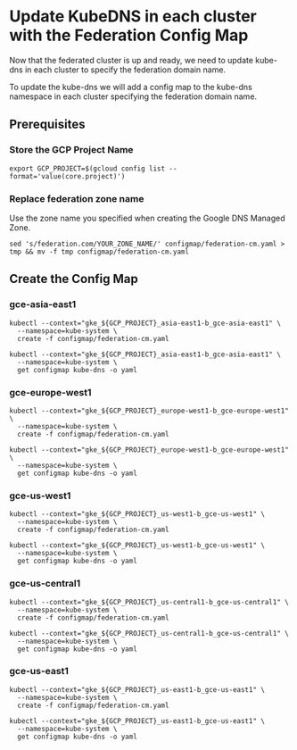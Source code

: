 # Update KubeDNS in each cluster with the Federation Config Map

Now that the federated cluster is up and ready, we need to update kube-dns in each cluster to specify the federation
domain name.

To update the kube-dns we will add a config map to the kube-dns namespace in each cluster specifying the federation
domain name.

## Prerequisites

### Store the GCP Project Name

```
export GCP_PROJECT=$(gcloud config list --format='value(core.project)')
```

### Replace federation zone name

Use the zone name you specified when creating the Google DNS Managed Zone.

```
sed 's/federation.com/YOUR_ZONE_NAME/' configmap/federation-cm.yaml > tmp && mv -f tmp configmap/federation-cm.yaml
```


## Create the Config Map

### gce-asia-east1

```
kubectl --context="gke_${GCP_PROJECT}_asia-east1-b_gce-asia-east1" \
  --namespace=kube-system \
  create -f configmap/federation-cm.yaml
```

```
kubectl --context="gke_${GCP_PROJECT}_asia-east1-b_gce-asia-east1" \
  --namespace=kube-system \
  get configmap kube-dns -o yaml
```

### gce-europe-west1

```
kubectl --context="gke_${GCP_PROJECT}_europe-west1-b_gce-europe-west1" \
  --namespace=kube-system \
  create -f configmap/federation-cm.yaml
```

```
kubectl --context="gke_${GCP_PROJECT}_europe-west1-b_gce-europe-west1" \
  --namespace=kube-system \
  get configmap kube-dns -o yaml
```

### gce-us-west1

```
kubectl --context="gke_${GCP_PROJECT}_us-west1-b_gce-us-west1" \
  --namespace=kube-system \
  create -f configmap/federation-cm.yaml
```

```
kubectl --context="gke_${GCP_PROJECT}_us-west1-b_gce-us-west1" \
  --namespace=kube-system \
  get configmap kube-dns -o yaml
```

### gce-us-central1

```
kubectl --context="gke_${GCP_PROJECT}_us-central1-b_gce-us-central1" \
  --namespace=kube-system \
  create -f configmap/federation-cm.yaml
```

```
kubectl --context="gke_${GCP_PROJECT}_us-central1-b_gce-us-central1" \
  --namespace=kube-system \
  get configmap kube-dns -o yaml
```

### gce-us-east1

```
kubectl --context="gke_${GCP_PROJECT}_us-east1-b_gce-us-east1" \
  --namespace=kube-system \
  create -f configmap/federation-cm.yaml
```

```
kubectl --context="gke_${GCP_PROJECT}_us-east1-b_gce-us-east1" \
  --namespace=kube-system \
  get configmap kube-dns -o yaml
```
